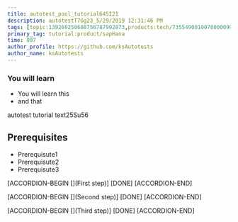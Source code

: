 ```yaml
---
title: autotest_pool_tutorial645I21
description: autotestT7Gg23_5/29/2019 12:31:46 PM
tags: [topic:139269250608756787992873,products:tech/73554900100700000996,tutorial:experience/advanced]
primary_tag: tutorial:product/sapHana
time: 807
author_profile: https://github.com/ksAutotests
author_name: ksAutotests
---
```

### You will learn
- You will learn this
- and that

autotest tutorial text25Su56

## Prerequisites
- Prerequisute1
- Prerequisute2
- Prerequisute3

[ACCORDION-BEGIN [](First step)]
[DONE]
[ACCORDION-END]

[ACCORDION-BEGIN [](Second step)]
[DONE]
[ACCORDION-END]

[ACCORDION-BEGIN [](Third step)]
[DONE]
[ACCORDION-END]

